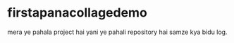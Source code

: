 # firstapanacollagedemo
mera ye pahala project hai yani ye pahali repository hai samze kya bidu log.
